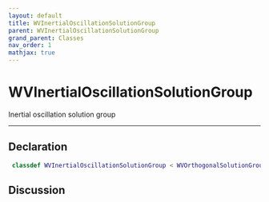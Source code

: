 ```yaml
---
layout: default
title: WVInertialOscillationSolutionGroup
parent: WVInertialOscillationSolutionGroup
grand_parent: Classes
nav_order: 1
mathjax: true
---
```


#  WVInertialOscillationSolutionGroup

Inertial oscillation solution group


---

## Declaration
```matlab
 classdef WVInertialOscillationSolutionGroup < WVOrthogonalSolutionGroup
```
## Discussion

  
